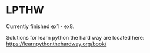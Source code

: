 # LPTHW

Currently finished ex1 - ex8.

Solutions for learn python the hard way are located here:
https://learnpythonthehardway.org/book/
